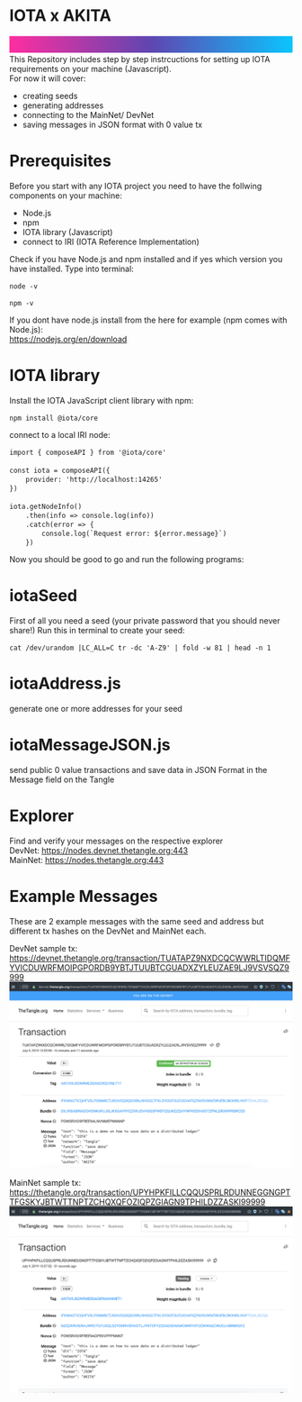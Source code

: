 # IOTA x AKITA
![alt text](https://raw.githubusercontent.com/akitablock/IOTA/master/AKITA%20banner.png)
This Repository includes step by step instrcuctions for setting up IOTA requirements on your machine (Javascript).<br>
For now it will cover:
- creating seeds
- generating addresses
- connecting to the MainNet/ DevNet
- saving messages in JSON format with 0 value tx 

# Prerequisites
Before you start with any IOTA project you need to have the follwing components on your machine:
- Node.js
- npm
- IOTA library (Javascript)
- connect to IRI (IOTA Reference Implementation)

Check if you have Node.js and npm installed and if yes which version you have installed.
Type into terminal:
```
node -v
```
```
npm -v
```
If you dont have node.js install from the here for example (npm comes with Node.js):<br>
https://nodejs.org/en/download

# IOTA library
Install the IOTA JavaScript client library with npm:
```
npm install @iota/core
```
connect to a local IRI node:


```
import { composeAPI } from '@iota/core'

const iota = composeAPI({
    provider: 'http://localhost:14265'
})

iota.getNodeInfo()
    .then(info => console.log(info))
    .catch(error => {
        console.log(`Request error: ${error.message}`)
    })
```
    
Now you should be good to go and run the following programs: 

# iotaSeed
First of all you need a seed (your private password that you should never share!)
Run this in terminal to create your seed:
```
cat /dev/urandom |LC_ALL=C tr -dc 'A-Z9' | fold -w 81 | head -n 1
```

# iotaAddress.js
generate one or more addresses for your seed

# iotaMessageJSON.js
send public 0 value transactions and save data in JSON Format in the Message field on the Tangle

# Explorer
Find and verify your messages on the respective explorer<br>
DevNet:
https://nodes.devnet.thetangle.org:443
<br>
MainNet:
https://nodes.thetangle.org:443

# Example Messages
These are 2 example messages with the same seed and address but different tx hashes on the DevNet and MainNet each.

DevNet sample tx:<br>
https://devnet.thetangle.org/transaction/TUATAPZ9NXDCQCWWRLTIDQMFYVICDUWRFMOIPGPORDB9YBTJTUUBTCGUADXZYLEUZAE9LJ9VSVSQZ9999
![alt text](https://raw.githubusercontent.com/akitablock/IOTA/master/IOTA%20sample%20JSON%20message%20DevNet%20.png)

MainNet sample tx:<br>
https://thetangle.org/transaction/UPYHPKFILLCQQUSPRLRDUNNEGGNGPTTFGSKYJBTWTTNPTZCHQXQFOZIQPZGIAGN9TPHILDZZASKI99999
![alt text](https://raw.githubusercontent.com/akitablock/IOTA/master/IOTA%20sample%20JSON%20message%20MainNet.png)
